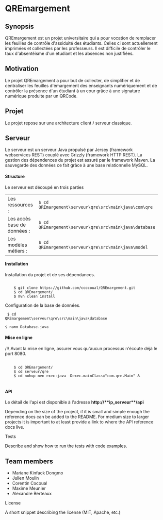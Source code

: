 <h1>QREmargement</h1>

<h2>Synopsis</h2>
<p>QREmargement est un projet universitaire qui a pour vocation de remplacer les feuilles de contrôle d'assiduité des étudiants. Celles ci sont actuellement imprimées et collectées par les professeurs. Il est difficile de contrôler le taux d'absentéisme d'un étudiant et les absences non justifiées.</p>

<h2>Motivation</h2>
<p>Le projet QREmargement a pour but de collecter, de simplifier et de centraliser les feuilles d'émargement des enseignants numériquement et de contrôler la présence d'un étudiant à un cour grâce à une signature numérique produite par un QRCode.</p>

<h2>Projet</h2>
Le projet repose sur une architecture client / serveur classique.

<h2>Serveur</h2>
<p>Le serveur est un serveur Java propulsé par Jersey (framework webservices REST) couplé avec Grizzly (framework HTTP REST). La gestion des dépendences du projet est assuré par le framework Maven. La sauvegarde des données ce fait grâce à une base relationnelle MySQL.</p>

<h4>Structure</h4>
<p>Le serveur est découpé en trois parties</p>
<table>
<tr>
    <td>Les ressources : </td> 
    <td>
        <code>$ cd QREmargement\serveur\qre\src\main\java\com\qre</code>
    </td>
</tr>
<tr>
    <td>Les accès base de données : </td>
    <td>
        <code>$ cd QREmargement\serveur\qre\src\main\java\database</code>
    </td>
</tr>
<tr>
    <td>Les modèles métiers : </td>
    <td>
        <code>$ cd QREmargement\serveur\qre\src\main\java\model</code>
    </td>
</tr>
</table>

<h4>Installation</h4>
  Installation du projet et de ses dépendances.
    <pre><code>
    $ git clone https://github.com/ccocoual/QREmargement.git
    $ cd QREmargement/
    $ mvn clean install</code></pre>
    
  
  Configuration de la base de données.
    <pre><code>
    $ cd QREmargement\serveur\qre\src\main\java\database\
    $ nano Database.java</code></pre>
  
  <h4>Mise en ligne</h4>
  /!\ Avant la mise en ligne, assurer vous qu'aucun processus n'écoute déjà le port 8080.
  <pre>
    <code>
    $ cd QREmargement/
    $ cd serveur/qre
    $ cd nohup mvn exec:java -Dexec.mainClass="com.qre.Main" &</code>
  </pre>

  <h4>API</h4>
  Le détail de l'api est disponible à l'adresse <b>http://**ip_serveur**/api</b>

Depending on the size of the project, if it is small and simple enough the reference docs can be added to the README. For medium size to larger projects it is important to at least provide a link to where the API reference docs live.

Tests

Describe and show how to run the tests with code examples.

<h2>Team members</h2>
<ul>
<li>Mariane Kinfack Dongmo</li>
<li>Julien Moulin</li>
<li>Corentin Cocoual</li>
<li>Maxime Meunier</li>
<li>Alexandre Berteaux</li>
</ul>


License

A short snippet describing the license (MIT, Apache, etc.)
